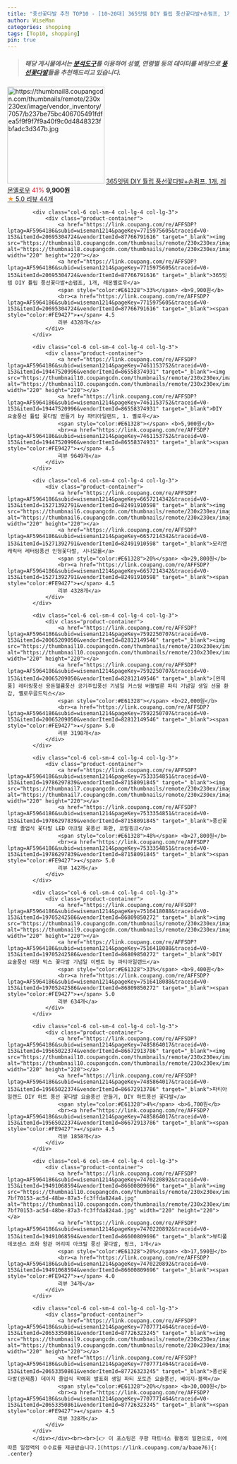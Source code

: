```yaml
---
title: "풍선꽃다발 추천 TOP10 - [10~20대] 365잇템 DIY 튤립 풍선꽃다발+손펌프, 1개, 레몬옐로우"
author: WiseMan
categories: shopping
tags: [Top10, shopping]
pin: true
---
```


> ##### 해당 게시물에서는 [**분석도구**](https://itemscout.io/)를 이용하여 **성별**, **연령별** 등의 데이터를 바탕으로 [**풍선꽃다발**](https://link.coupang.com/a/baae76)들을 추천해드리고 있습니다.
<div class="container"><div class="row">
            <div class="col-6 col-sm-4 col-lg-4 col-lg-3">
                <div class="product-container">
                    <a href="https://link.coupang.com/re/AFFSDP?lptag=AF5964186&subid=wiseman1214&pageKey=7715975605&traceid=V0-153&itemId=20695304724&vendorItemId=87766791616" target="_blank"><img src="https://thumbnail8.coupangcdn.com/thumbnails/remote/230x230ex/image/vendor_inventory/7057/b237be75bc406705491fdfea5f9f9f7f9a40f9c0d4848323fbfadc3d347b.jpg" alt="https://thumbnail8.coupangcdn.com/thumbnails/remote/230x230ex/image/vendor_inventory/7057/b237be75bc406705491fdfea5f9f9f7f9a40f9c0d4848323fbfadc3d347b.jpg" width="220" height="220"></a>
                    <a href="https://link.coupang.com/re/AFFSDP?lptag=AF5964186&subid=wiseman1214&pageKey=7715975605&traceid=V0-153&itemId=20695304724&vendorItemId=87766791616" target="_blank">365잇템 DIY 튤립 풍선꽃다발+손펌프, 1개, 레몬옐로우</a>
                    <span style="color:#E61328">41%</span> <b>9,900원</b>
                    <br><a href="https://link.coupang.com/re/AFFSDP?lptag=AF5964186&subid=wiseman1214&pageKey=7715975605&traceid=V0-153&itemId=20695304724&vendorItemId=87766791616" target="_blank"><span style="color:#FE9427">★</span> 5.0
                    리뷰 44개</a>
                </div>
            </div>
            
            <div class="col-6 col-sm-4 col-lg-4 col-lg-3">
                <div class="product-container">
                    <a href="https://link.coupang.com/re/AFFSDP?lptag=AF5964186&subid=wiseman1214&pageKey=7715975605&traceid=V0-153&itemId=20695304724&vendorItemId=87766791616" target="_blank"><img src="https://thumbnail8.coupangcdn.com/thumbnails/remote/230x230ex/image/vendor_inventory/7057/b237be75bc406705491fdfea5f9f9f7f9a40f9c0d4848323fbfadc3d347b.jpg" alt="https://thumbnail8.coupangcdn.com/thumbnails/remote/230x230ex/image/vendor_inventory/7057/b237be75bc406705491fdfea5f9f9f7f9a40f9c0d4848323fbfadc3d347b.jpg" width="220" height="220"></a>
                    <a href="https://link.coupang.com/re/AFFSDP?lptag=AF5964186&subid=wiseman1214&pageKey=7715975605&traceid=V0-153&itemId=20695304724&vendorItemId=87766791616" target="_blank">365잇템 DIY 튤립 풍선꽃다발+손펌프, 1개, 레몬옐로우</a>
                    <span style="color:#E61328">33%</span> <b>9,900원</b>
                    <br><a href="https://link.coupang.com/re/AFFSDP?lptag=AF5964186&subid=wiseman1214&pageKey=7715975605&traceid=V0-153&itemId=20695304724&vendorItemId=87766791616" target="_blank"><span style="color:#FE9427">★</span> 4.5
                    리뷰 4328개</a>
                </div>
            </div>
            
            <div class="col-6 col-sm-4 col-lg-4 col-lg-3">
                <div class="product-container">
                    <a href="https://link.coupang.com/re/AFFSDP?lptag=AF5964186&subid=wiseman1214&pageKey=7461153752&traceid=V0-153&itemId=19447520996&vendorItemId=86558374931" target="_blank"><img src="https://thumbnail10.coupangcdn.com/thumbnails/remote/230x230ex/image/vendor_inventory/a976/209f60428e77105ba1d41674660837068a8f990236c42b99f2552d5c702f.jpg" alt="https://thumbnail10.coupangcdn.com/thumbnails/remote/230x230ex/image/vendor_inventory/a976/209f60428e77105ba1d41674660837068a8f990236c42b99f2552d5c702f.jpg" width="220" height="220"></a>
                    <a href="https://link.coupang.com/re/AFFSDP?lptag=AF5964186&subid=wiseman1214&pageKey=7461153752&traceid=V0-153&itemId=19447520996&vendorItemId=86558374931" target="_blank">DIY 요술풍선 튤립 꽃다발 만들기 by 파티아일랜드, 1. 옐로우</a>
                    <span style="color:#E61328"></span> <b>5,900원</b>
                    <br><a href="https://link.coupang.com/re/AFFSDP?lptag=AF5964186&subid=wiseman1214&pageKey=7461153752&traceid=V0-153&itemId=19447520996&vendorItemId=86558374931" target="_blank"><span style="color:#FE9427">★</span> 4.5
                    리뷰 9649개</a>
                </div>
            </div>
            
            <div class="col-6 col-sm-4 col-lg-4 col-lg-3">
                <div class="product-container">
                    <a href="https://link.coupang.com/re/AFFSDP?lptag=AF5964186&subid=wiseman1214&pageKey=6657214342&traceid=V0-153&itemId=15271392791&vendorItemId=82491910598" target="_blank"><img src="https://thumbnail6.coupangcdn.com/thumbnails/remote/230x230ex/image/rs_quotation_api/mc29vbcv/d569878527654f4990dd3fced33f2ad4.jpg" alt="https://thumbnail6.coupangcdn.com/thumbnails/remote/230x230ex/image/rs_quotation_api/mc29vbcv/d569878527654f4990dd3fced33f2ad4.jpg" width="220" height="220"></a>
                    <a href="https://link.coupang.com/re/AFFSDP?lptag=AF5964186&subid=wiseman1214&pageKey=6657214342&traceid=V0-153&itemId=15271392791&vendorItemId=82491910598" target="_blank">모리앤 캐릭터 레터링풍선 인형꽃다발, 시나모롤</a>
                    <span style="color:#E61328">20%</span> <b>29,800원</b>
                    <br><a href="https://link.coupang.com/re/AFFSDP?lptag=AF5964186&subid=wiseman1214&pageKey=6657214342&traceid=V0-153&itemId=15271392791&vendorItemId=82491910598" target="_blank"><span style="color:#FE9427">★</span> 4.5
                    리뷰 4328개</a>
                </div>
            </div>
            
            <div class="col-6 col-sm-4 col-lg-4 col-lg-3">
                <div class="product-container">
                    <a href="https://link.coupang.com/re/AFFSDP?lptag=AF5964186&subid=wiseman1214&pageKey=7592250707&traceid=V0-153&itemId=20065209050&vendorItemId=82812149546" target="_blank"><img src="https://thumbnail10.coupangcdn.com/thumbnails/remote/230x230ex/image/vendor_inventory/3e02/9e507dd8a5c66fe49391f5bad02ed5b2dd9dff59309da3fd7c4d8cae0a77.jpg" alt="https://thumbnail10.coupangcdn.com/thumbnails/remote/230x230ex/image/vendor_inventory/3e02/9e507dd8a5c66fe49391f5bad02ed5b2dd9dff59309da3fd7c4d8cae0a77.jpg" width="220" height="220"></a>
                    <a href="https://link.coupang.com/re/AFFSDP?lptag=AF5964186&subid=wiseman1214&pageKey=7592250707&traceid=V0-153&itemId=20065209050&vendorItemId=82812149546" target="_blank">[완제품] 레터링풍선 용돈헬륨풍선 공기주입풍선 기념일 커스텀 버블벌룬 파티 기념일 생일 선물 환갑, 옐로우골드믹스</a>
                    <span style="color:#E61328"></span> <b>22,000원</b>
                    <br><a href="https://link.coupang.com/re/AFFSDP?lptag=AF5964186&subid=wiseman1214&pageKey=7592250707&traceid=V0-153&itemId=20065209050&vendorItemId=82812149546" target="_blank"><span style="color:#FE9427">★</span> 5.0
                    리뷰 3198개</a>
                </div>
            </div>
            
            <div class="col-6 col-sm-4 col-lg-4 col-lg-3">
                <div class="product-container">
                    <a href="https://link.coupang.com/re/AFFSDP?lptag=AF5964186&subid=wiseman1214&pageKey=7533354851&traceid=V0-153&itemId=19786297839&vendorItemId=87158091845" target="_blank"><img src="https://thumbnail7.coupangcdn.com/thumbnails/remote/230x230ex/image/vendor_inventory/b7a8/af2dd268b062e1bc37a509d7486b9c40cb640da18cf0a6ab4976331c93e4.jpg" alt="https://thumbnail7.coupangcdn.com/thumbnails/remote/230x230ex/image/vendor_inventory/b7a8/af2dd268b062e1bc37a509d7486b9c40cb640da18cf0a6ab4976331c93e4.jpg" width="220" height="220"></a>
                    <a href="https://link.coupang.com/re/AFFSDP?lptag=AF5964186&subid=wiseman1214&pageKey=7533354851&traceid=V0-153&itemId=19786297839&vendorItemId=87158091845" target="_blank">풍선꽃다발 졸업식 꽃다발 LED 아크릴 꽃풍선 화환, 코랄핑크</a>
                    <span style="color:#E61328">48%</span> <b>27,800원</b>
                    <br><a href="https://link.coupang.com/re/AFFSDP?lptag=AF5964186&subid=wiseman1214&pageKey=7533354851&traceid=V0-153&itemId=19786297839&vendorItemId=87158091845" target="_blank"><span style="color:#FE9427">★</span> 5.0
                    리뷰 142개</a>
                </div>
            </div>
            
            <div class="col-6 col-sm-4 col-lg-4 col-lg-3">
                <div class="product-container">
                    <a href="https://link.coupang.com/re/AFFSDP?lptag=AF5964186&subid=wiseman1214&pageKey=7516418088&traceid=V0-153&itemId=19705242586&vendorItemId=86809850272" target="_blank"><img src="https://thumbnail9.coupangcdn.com/thumbnails/remote/230x230ex/image/vendor_inventory/12a3/7fc24552ad12bb7d35ef93241d086463bb17e11326c88ce5f30b276c536d.jpg" alt="https://thumbnail9.coupangcdn.com/thumbnails/remote/230x230ex/image/vendor_inventory/12a3/7fc24552ad12bb7d35ef93241d086463bb17e11326c88ce5f30b276c536d.jpg" width="220" height="220"></a>
                    <a href="https://link.coupang.com/re/AFFSDP?lptag=AF5964186&subid=wiseman1214&pageKey=7516418088&traceid=V0-153&itemId=19705242586&vendorItemId=86809850272" target="_blank">DIY 요술풍선 대형 믹스 꽃다발 기념일 이벤트 by 파티아일랜드</a>
                    <span style="color:#E61328">33%</span> <b>9,400원</b>
                    <br><a href="https://link.coupang.com/re/AFFSDP?lptag=AF5964186&subid=wiseman1214&pageKey=7516418088&traceid=V0-153&itemId=19705242586&vendorItemId=86809850272" target="_blank"><span style="color:#FE9427">★</span> 5.0
                    리뷰 634개</a>
                </div>
            </div>
            
            <div class="col-6 col-sm-4 col-lg-4 col-lg-3">
                <div class="product-container">
                    <a href="https://link.coupang.com/re/AFFSDP?lptag=AF5964186&subid=wiseman1214&pageKey=7485864017&traceid=V0-153&itemId=19565022374&vendorItemId=86672913786" target="_blank"><img src="https://thumbnail10.coupangcdn.com/thumbnails/remote/230x230ex/image/vendor_inventory/09c3/6b093762b8507ebcd45e9c2d65220c32e5841e16644bce0bff00cadc951c.jpg" alt="https://thumbnail10.coupangcdn.com/thumbnails/remote/230x230ex/image/vendor_inventory/09c3/6b093762b8507ebcd45e9c2d65220c32e5841e16644bce0bff00cadc951c.jpg" width="220" height="220"></a>
                    <a href="https://link.coupang.com/re/AFFSDP?lptag=AF5964186&subid=wiseman1214&pageKey=7485864017&traceid=V0-153&itemId=19565022374&vendorItemId=86672913786" target="_blank">파티아일랜드 DIY 하트 풍선 꽃다발 요술풍선 만들기, DIY 하트풍선 꽃다발</a>
                    <span style="color:#E61328">4%</span> <b>6,700원</b>
                    <br><a href="https://link.coupang.com/re/AFFSDP?lptag=AF5964186&subid=wiseman1214&pageKey=7485864017&traceid=V0-153&itemId=19565022374&vendorItemId=86672913786" target="_blank"><span style="color:#FE9427">★</span> 4.5
                    리뷰 1858개</a>
                </div>
            </div>
            
            <div class="col-6 col-sm-4 col-lg-4 col-lg-3">
                <div class="product-container">
                    <a href="https://link.coupang.com/re/AFFSDP?lptag=AF5964186&subid=wiseman1214&pageKey=7470220892&traceid=V0-153&itemId=19491068594&vendorItemId=86600809696" target="_blank"><img src="https://thumbnail10.coupangcdn.com/thumbnails/remote/230x230ex/image/retail/images/1703334452796473-7bf70153-ac5d-48be-87a3-fc3ffda824a4.jpg" alt="https://thumbnail10.coupangcdn.com/thumbnails/remote/230x230ex/image/retail/images/1703334452796473-7bf70153-ac5d-48be-87a3-fc3ffda824a4.jpg" width="220" height="220"></a>
                    <a href="https://link.coupang.com/re/AFFSDP?lptag=AF5964186&subid=wiseman1214&pageKey=7470220892&traceid=V0-153&itemId=19491068594&vendorItemId=86600809696" target="_blank">뷰티풀데코센스 조화 왕관 머리띠 아크릴 풍선 꽃다발, 핑크, 1개</a>
                    <span style="color:#E61328">20%</span> <b>17,590원</b>
                    <br><a href="https://link.coupang.com/re/AFFSDP?lptag=AF5964186&subid=wiseman1214&pageKey=7470220892&traceid=V0-153&itemId=19491068594&vendorItemId=86600809696" target="_blank"><span style="color:#FE9427">★</span> 4.0
                    리뷰 34개</a>
                </div>
            </div>
            
            <div class="col-6 col-sm-4 col-lg-4 col-lg-3">
                <div class="product-container">
                    <a href="https://link.coupang.com/re/AFFSDP?lptag=AF5964186&subid=wiseman1214&pageKey=7707771464&traceid=V0-153&itemId=20653350861&vendorItemId=87726323245" target="_blank"><img src="https://thumbnail9.coupangcdn.com/thumbnails/remote/230x230ex/image/vendor_inventory/3583/b42ec9bf3393399d6d3b989abe95e50e12785dd9f72e498b70dd11690986.jpg" alt="https://thumbnail9.coupangcdn.com/thumbnails/remote/230x230ex/image/vendor_inventory/3583/b42ec9bf3393399d6d3b989abe95e50e12785dd9f72e498b70dd11690986.jpg" width="220" height="220"></a>
                    <a href="https://link.coupang.com/re/AFFSDP?lptag=AF5964186&subid=wiseman1214&pageKey=7707771464&traceid=V0-153&itemId=20653350861&vendorItemId=87726323245" target="_blank">풍선꽃다발(완제품) 데이지 졸업식 학예회 발표회 생일 파티 포토존 요술풍선, 베이지-블랙</a>
                    <span style="color:#E61328">20%</span> <b>30,000원</b>
                    <br><a href="https://link.coupang.com/re/AFFSDP?lptag=AF5964186&subid=wiseman1214&pageKey=7707771464&traceid=V0-153&itemId=20653350861&vendorItemId=87726323245" target="_blank"><span style="color:#FE9427">★</span> 4.5
                    리뷰 328개</a>
                </div>
            </div>
            </div></div><br><br>[👉 이 포스팅은 쿠팡 파트너스 활동의 일환으로, 이에 따른 일정액의 수수료를 제공받습니다.](https://link.coupang.com/a/baae76){: .center}